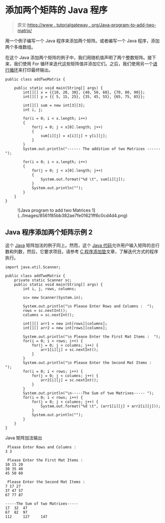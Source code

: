 # 添加两个矩阵的 Java 程序

> 原文:[https://www . tutorialgateway . org/Java-program-to-add-two-matrix/](https://www.tutorialgateway.org/java-program-to-add-two-matrices/)

用一个例子编写一个 Java 程序来添加两个矩阵。或者编写一个 Java 程序，添加两个多维数组。

在这个 Java 添加两个矩阵的例子中，我们用随机值声明了两个整数矩阵。接下来，我们使用 For 循环来迭代这些矩阵值并添加它们。之后，我们使用另一个[进行循环](https://www.tutorialgateway.org/java-for-loop/)来打印最终输出。

```
public class addTwoMatrix {

	public static void main(String[] args) {
		int[][] x = {{10, 20, 30}, {40, 50, 60}, {70, 80, 90}};
		int[][] y = {{ 5, 15, 25}, {35, 45, 55}, {65, 75, 85}};

		int[][] sum = new int[3][3];
		int i, j;

		for(i = 0; i < x.length; i++)
		{
			for(j = 0; j < x[0].length; j++)
			{
				sum[i][j] = x[i][j] + y[i][j];
			}
		}
		System.out.println("------ The addition of two Matrices ------");

		for(i = 0; i < x.length; i++)
		{
			for(j = 0; j < x[0].length; j++)
			{
				System.out.format("%d \t", sum[i][j]);
			}
			System.out.println("");
		}
	}
}
```

<figure class="wp-block-image size-large">![Java program to add two Matrices 1](../Images/8561f85bb382ae7fe01621ff6c0cd4d4.png)</figure>

## Java 程序添加两个矩阵示例 2

这个 [Java](https://www.tutorialgateway.org/java-tutorial/) 矩阵加法的例子同上。然而，这个 [Java 代码](https://www.tutorialgateway.org/learn-java-programs/)允许用户输入矩阵的总行数和列数，然后，它要求项目。请参考 [C 程序添加垫](https://www.tutorialgateway.org/c-program-to-add-two-matrices/)文章，了解迭代方式的程序执行。

```
import java.util.Scanner;

public class addTwoMatrix {
	private static Scanner sc;
	public static void main(String[] args) {
		int i, j, rows, columns;

		sc= new Scanner(System.in);

		System.out.println("\n Please Enter Rows and Columns :  ");
		rows = sc.nextInt();
		columns = sc.nextInt();

		int[][] arr1 = new int[rows][columns];
		int[][] arr2 = new int[rows][columns];

		System.out.println("\n Please Enter the First Mat Items :  ");
		for(i = 0; i < rows; i++) {
			for(j = 0; j < columns; j++) {
				arr1[i][j] = sc.nextInt();
			}		
		}
		System.out.println("\n Please Enter the Second Mat Items :  ");
		for(i = 0; i < rows; i++) {
			for(j = 0; j < columns; j++) {
				arr2[i][j] = sc.nextInt();
			}		
		}
		System.out.println("\n-----The Sum of two Matrixes----- ");
		for(i = 0; i < rows; i++) {
			for(j = 0; j < columns; j++) {
				System.out.format("%d \t", (arr1[i][j] + arr2[i][j]));
			}
			System.out.println("");
		}
	}
}
```

Java 矩阵加法输出

```
 Please Enter Rows and Columns :  
3 3

 Please Enter the First Mat Items :  
10 15 20
30 35 40
45 50 60

 Please Enter the Second Mat Items :  
7 17 27
37 47 57
67 77 87

-----The Sum of two Matrixes----- 
17 	32 	47 	
67 	82 	97 	
112 	127 	147 
```